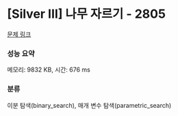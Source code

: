 # [Silver III] 나무 자르기 - 2805 

[문제 링크](https://www.acmicpc.net/problem/2805) 

### 성능 요약

메모리: 9832 KB, 시간: 676 ms

### 분류

이분 탐색(binary_search), 매개 변수 탐색(parametric_search)

